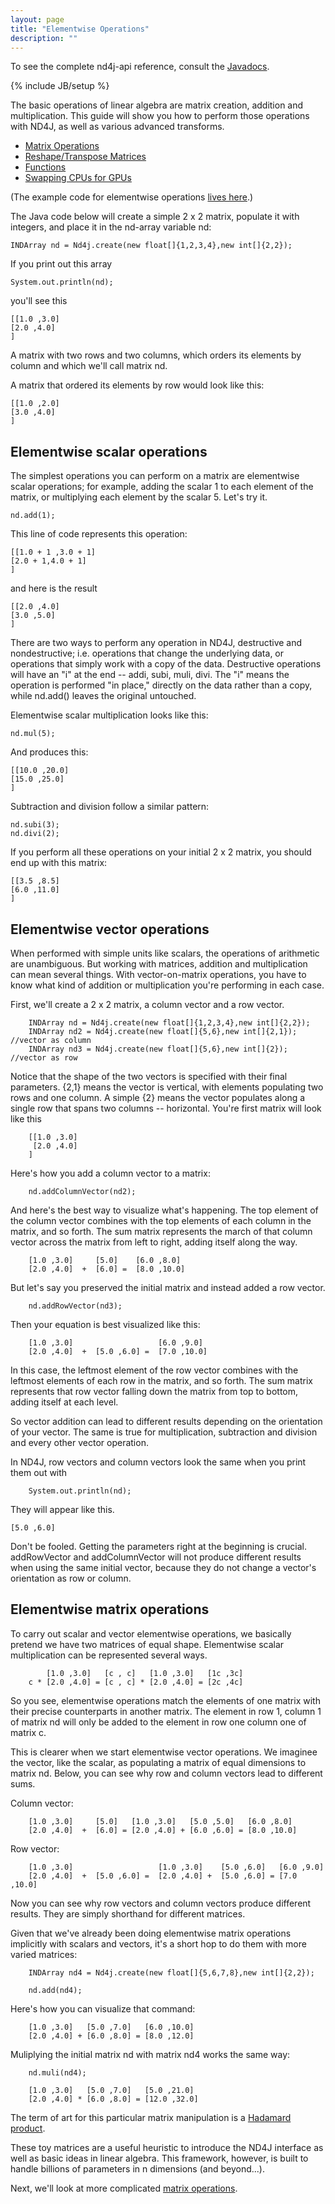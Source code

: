 ```yaml
---
layout: page
title: "Elementwise Operations"
description: ""
---
```


To see the complete nd4j-api reference, consult the [Javadocs](../apidocs).

{% include JB/setup %}

The basic operations of linear algebra are matrix creation, addition and multiplication. This guide will show you how to perform those operations with ND4J, as well as various advanced transforms. 

* [Matrix Operations](../matrixwise.html)
* [Reshape/Transpose Matrices](../reshapetranspose.html)
* [Functions](../functions.html)
* [Swapping CPUs for GPUs](../gpu_native_backends.html)

(The example code for elementwise operations [lives here](https://github.com/SkymindIO/nd4j/blob/master/nd4j-examples/src/main/java/org/nd4j/examples/ElementWiseOperationExample.java).)

The Java code below will create a simple 2 x 2 matrix, populate it with integers, and place it in the nd-array variable nd:

    INDArray nd = Nd4j.create(new float[]{1,2,3,4},new int[]{2,2});

If you print out this array

    System.out.println(nd);

you'll see this

    [[1.0 ,3.0]
    [2.0 ,4.0]
    ]

A matrix with two rows and two columns, which orders its elements by column and which we'll call matrix nd. 

A matrix that ordered its elements by row would look like this:

    [[1.0 ,2.0]
    [3.0 ,4.0]
    ]

## Elementwise scalar operations

The simplest operations you can perform on a matrix are elementwise scalar operations; for example, adding the scalar 1 to each element of the matrix, or multiplying each element by the scalar 5. Let's try it. 

    nd.add(1);

This line of code represents this operation:

    [[1.0 + 1 ,3.0 + 1]
    [2.0 + 1,4.0 + 1]
    ]

and here is the result

    [[2.0 ,4.0]
    [3.0 ,5.0]
    ]

There are two ways to perform any operation in ND4J, destructive and nondestructive; i.e. operations that change the underlying data, or operations that simply work with a copy of the data. Destructive operations will have an "i" at the end -- addi, subi, muli, divi.  The "i" means the operation is performed "in place," directly on the data rather than a copy, while nd.add() leaves the original untouched. 

Elementwise scalar multiplication looks like this:

    nd.mul(5);

And produces this:

    [[10.0 ,20.0]
    [15.0 ,25.0]
    ]

Subtraction and division follow a similar pattern:

    nd.subi(3);
    nd.divi(2);

If you perform all these operations on your initial 2 x 2 matrix, you should end up with this matrix:

    [[3.5 ,8.5]
    [6.0 ,11.0]
    ]

## Elementwise vector operations

When performed with simple units like scalars, the operations of arithmetic are unambiguous. But working with matrices, addition and multiplication can mean several things. With vector-on-matrix operations, you have to know what kind of addition or multiplication you're performing in each case. 

First, we'll create a 2 x 2 matrix, a column vector and a row vector. 

        INDArray nd = Nd4j.create(new float[]{1,2,3,4},new int[]{2,2});
        INDArray nd2 = Nd4j.create(new float[]{5,6},new int[]{2,1}); //vector as column
        INDArray nd3 = Nd4j.create(new float[]{5,6},new int[]{2}); //vector as row

Notice that the shape of the two vectors is specified with their final parameters. {2,1} means the vector is vertical, with elements populating two rows and one column. A simple {2} means the vector populates along a single row that spans two columns -- horizontal. You're first matrix will look like this

        [[1.0 ,3.0]
         [2.0 ,4.0]
        ]

Here's how you add a column vector to a matrix:

        nd.addColumnVector(nd2);

And here's the best way to visualize what's happening. The top element of the column vector combines with the top elements of each column in the matrix, and so forth. The sum matrix represents the march of that column vector across the matrix from left to right, adding itself along the way.


        [1.0 ,3.0]     [5.0]    [6.0 ,8.0]
        [2.0 ,4.0]  +  [6.0] =  [8.0 ,10.0]
        
But let's say you preserved the initial matrix and instead added a row vector. 

        nd.addRowVector(nd3);

Then your equation is best visualized like this:

        [1.0 ,3.0]                   [6.0 ,9.0]
        [2.0 ,4.0]  +  [5.0 ,6.0] =  [7.0 ,10.0]

In this case, the leftmost element of the row vector combines with the leftmost elements of each row in the matrix, and so forth. The sum matrix represents that row vector falling down the matrix from top to bottom, adding itself at each level.

So vector addition can lead to different results depending on the orientation of your vector. The same is true for multiplication, subtraction and division and every other vector operation. 

In ND4J, row vectors and column vectors look the same when you print them out with 

        System.out.println(nd);

They will appear like this.

    [5.0 ,6.0]

Don't be fooled. Getting the parameters right at the beginning is crucial. addRowVector and addColumnVector will not produce different results when using the same initial vector, because they do not change a vector's orientation as row or column. 

## Elementwise matrix operations

To carry out scalar and vector elementwise operations, we basically pretend we have two matrices of equal shape. Elementwise scalar multiplication can be represented several ways. 

            [1.0 ,3.0]   [c , c]   [1.0 ,3.0]   [1c ,3c]
        c * [2.0 ,4.0] = [c , c] * [2.0 ,4.0] = [2c ,4c]
        
So you see, elementwise operations match the elements of one matrix with their precise counterparts in another matrix. The element in row 1, column 1 of matrix nd will only be added to the element in row one column one of matrix c. 

This is clearer when we start elementwise vector operations. We imaginee the vector, like the scalar, as populating a matrix of equal dimensions to matrix nd. Below, you can see why row and column vectors lead to different sums. 

Column vector:

        [1.0 ,3.0]     [5.0]   [1.0 ,3.0]   [5.0 ,5.0]   [6.0 ,8.0]
        [2.0 ,4.0]  +  [6.0] = [2.0 ,4.0] + [6.0 ,6.0] = [8.0 ,10.0]

Row vector:

        [1.0 ,3.0]                   [1.0 ,3.0]    [5.0 ,6.0]   [6.0 ,9.0]    
        [2.0 ,4.0]  +  [5.0 ,6.0] =  [2.0 ,4.0] +  [5.0 ,6.0] = [7.0 ,10.0] 

Now you can see why row vectors and column vectors produce different results. They are simply shorthand for different matrices. 

Given that we've already been doing elementwise matrix operations implicitly with scalars and vectors, it's a short hop to do them with more varied matrices:

        INDArray nd4 = Nd4j.create(new float[]{5,6,7,8},new int[]{2,2});

        nd.add(nd4);

Here's how you can visualize that command:

        [1.0 ,3.0]   [5.0 ,7.0]   [6.0 ,10.0]
        [2.0 ,4.0] + [6.0 ,8.0] = [8.0 ,12.0]

Muliplying the initial matrix nd with matrix nd4 works the same way:

        nd.muli(nd4);

        [1.0 ,3.0]   [5.0 ,7.0]   [5.0 ,21.0]
        [2.0 ,4.0] * [6.0 ,8.0] = [12.0 ,32.0]

The term of art for this particular matrix manipulation is a [Hadamard product](https://en.wikipedia.org/wiki/Hadamard_product_(matrices)). 

These toy matrices are a useful heuristic to introduce the ND4J interface as well as basic ideas in linear algebra. This framework, however, is built to handle billions of parameters in n dimensions (and beyond...).

Next, we'll look at more complicated [matrix operations](../matrixwise.html). 
